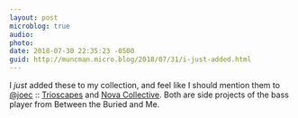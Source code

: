 ```yaml
---
layout: post
microblog: true
audio: 
photo: 
date: 2018-07-30 22:35:23 -0500
guid: http://muncman.micro.blog/2018/07/31/i-just-added.html
---
```

I _just_ added these to my collection, and feel like I should mention them to [@joec](https://micro.blog/joec) :: [Trioscapes](https://trioscapes.bandcamp.com/album/digital-dream-sequence) and [Nova Collective](https://novacollectivefusion.bandcamp.com/album/the-further-side). Both are side projects of the bass player from Between the Buried and Me.  
